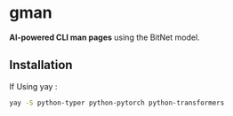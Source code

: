 # gman

**AI-powered CLI man pages** using the BitNet model.

## Installation

If Using yay :
```bash
yay -S python-typer python-pytorch python-transformers
